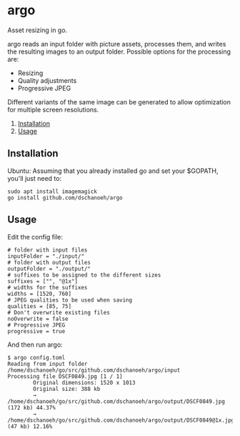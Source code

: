 # argo

Asset resizing in go.

argo reads an input folder with picture assets, processes them, and writes
the resulting images to an output folder.
Possible options for the processing are:

* Resizing
* Quality adjustments
* Progressive JPEG

Different variants of the same image can be generated to allow optimization for
multiple screen resolutions.

1. [Installation](#installation)
1. [Usage](#usage)

## Installation
Ubuntu:
Assuming that you already installed go and set your $GOPATH, you'll just need to:

```
sudo apt install imagemagick
go install github.com/dschanoeh/argo
```

## Usage
Edit the config file:

```
# folder with input files
inputFolder = "./input/"
# folder with output files
outputFolder = "./output/"
# suffixes to be assigned to the different sizes
suffixes = ["", "@1x"]
# widths for the suffixes
widths = [1520, 760]
# JPEG qualities to be used when saving
qualities = [85, 75]
# Don't overwrite existing files
noOverwrite = false
# Progressive JPEG
progressive = true
```

And then run argo:

```
$ argo config.toml
Reading from input folder /home/dschanoeh/go/src/github.com/dschanoeh/argo/input
Processing file DSCF0849.jpg [1 / 1]
        Original dimensions: 1520 x 1013
        Original size: 388 kb
        → /home/dschanoeh/go/src/github.com/dschanoeh/argo/output/DSCF0849.jpg (172 kb) 44.37%
        → /home/dschanoeh/go/src/github.com/dschanoeh/argo/output/DSCF0849@1x.jpg (47 kb) 12.16%
```


